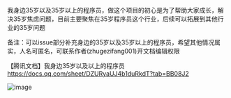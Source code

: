 我身边35岁以及35岁以上的程序员，做这个项目的初心是为了帮助大家成长，解决35岁焦虑问题，目前主要聚焦在35岁程序员这个行业，后续可以拓展到其他行业的35岁问题


备注：可以issue部分补充身边的35岁以及35岁以上的程序员，希望其他情况属实，人名可匿名，可联系作者(zhugezifang001)开文档编辑权限


【腾讯文档】我身边35岁以及以上的程序员
https://docs.qq.com/sheet/DZURyaUJ4b1duRkdT?tab=BB08J2

![image](https://user-images.githubusercontent.com/28300167/141725894-6279d330-88db-4628-a0df-7d50fbbc3a5a.png)
